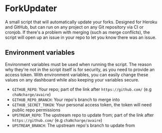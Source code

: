 # ForkUpdater

A small script that will automatically update your forks. Designed for Heroku and GitHub, but can run on any project on any Git repository via CI or cronjob. If there's a problem with merging (such as merge conflicts), the script will open up an issue in your repo to let you know there was an issue.

## Environment variables

Environment variables must be used when running the script. The reason why they're not in the script itself is for security, as you need to provide an access token. With environment variables, you can easily change these values on any dashboard while also keeping your variables secure.

- `GITHUB_REPO`: Your repo; part of the link after `https://github.com/` (e.g `chaNcharge/avaire`)
- `GITHUB_REPO_BRANCH`: Your repo's branch to merge into
- `GITHUB_SECRET_TOKEN`: Your personal access token, the token will need public repo permissions
- `UPSTREAM_REPO`: The upstream repo to update from; part of the link after `https://github.com/` (e.g `chaNcharge/avaire`)
- `UPSTREAM_BRANCH`: The upstream repo's branch to update from